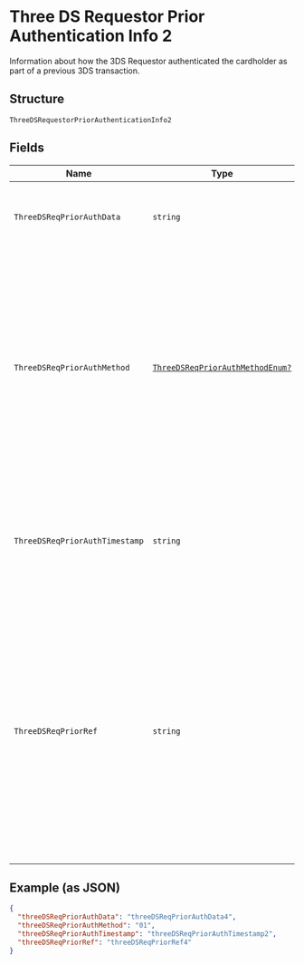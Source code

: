 
# Three DS Requestor Prior Authentication Info 2

Information about how the 3DS Requestor authenticated the cardholder as part of a previous 3DS transaction.

## Structure

`ThreeDSRequestorPriorAuthenticationInfo2`

## Fields

| Name | Type | Tags | Description |
|  --- | --- | --- | --- |
| `ThreeDSReqPriorAuthData` | `string` | Optional | Data that documents and supports a specific authentication process. Maximum length: 2048 bytes. |
| `ThreeDSReqPriorAuthMethod` | [`ThreeDSReqPriorAuthMethodEnum?`](../../doc/models/three-ds-req-prior-auth-method-enum.md) | Optional | Mechanism used by the Cardholder to previously authenticate to the 3DS Requestor. Allowed values:<br><br>* **01** — Frictionless authentication occurred by ACS.<br>* **02** — Cardholder challenge occurred by ACS.<br>* **03** — AVS verified.<br>* **04** — Other issuer methods.<br>**Constraints**: *Minimum Length*: `2`, *Maximum Length*: `2` |
| `ThreeDSReqPriorAuthTimestamp` | `string` | Optional | Date and time in UTC of the prior cardholder authentication. Format: YYYYMMDDHHMM<br>**Constraints**: *Minimum Length*: `12`, *Maximum Length*: `12` |
| `ThreeDSReqPriorRef` | `string` | Optional | This data element provides additional information to the ACS to determine the best approach for handing a request. This data element contains an ACS Transaction ID for a prior authenticated transaction. For example, the first recurring transaction that was authenticated with the cardholder. Length: 30 characters.<br>**Constraints**: *Minimum Length*: `36`, *Maximum Length*: `36` |

## Example (as JSON)

```json
{
  "threeDSReqPriorAuthData": "threeDSReqPriorAuthData4",
  "threeDSReqPriorAuthMethod": "01",
  "threeDSReqPriorAuthTimestamp": "threeDSReqPriorAuthTimestamp2",
  "threeDSReqPriorRef": "threeDSReqPriorRef4"
}
```


